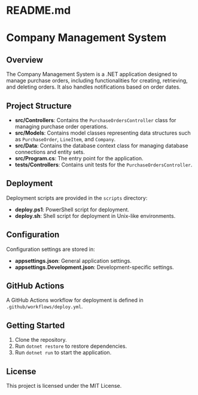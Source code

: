 # README.md

# Company Management System

## Overview
The Company Management System is a .NET application designed to manage purchase orders, including functionalities for creating, retrieving, and deleting orders. It also handles notifications based on order dates.

## Project Structure
- **src/Controllers**: Contains the `PurchaseOrdersController` class for managing purchase order operations.
- **src/Models**: Contains model classes representing data structures such as `PurchaseOrder`, `LineItem`, and `Company`.
- **src/Data**: Contains the database context class for managing database connections and entity sets.
- **src/Program.cs**: The entry point for the application.
- **tests/Controllers**: Contains unit tests for the `PurchaseOrdersController`.

## Deployment
Deployment scripts are provided in the `scripts` directory:
- **deploy.ps1**: PowerShell script for deployment.
- **deploy.sh**: Shell script for deployment in Unix-like environments.

## Configuration
Configuration settings are stored in:
- **appsettings.json**: General application settings.
- **appsettings.Development.json**: Development-specific settings.

## GitHub Actions
A GitHub Actions workflow for deployment is defined in `.github/workflows/deploy.yml`.

## Getting Started
1. Clone the repository.
2. Run `dotnet restore` to restore dependencies.
3. Run `dotnet run` to start the application.

## License
This project is licensed under the MIT License.